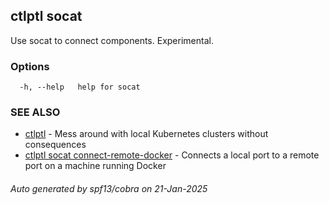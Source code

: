 ## ctlptl socat

Use socat to connect components. Experimental.

### Options

```
  -h, --help   help for socat
```

### SEE ALSO

* [ctlptl](ctlptl.md)	 - Mess around with local Kubernetes clusters without consequences
* [ctlptl socat connect-remote-docker](ctlptl_socat_connect-remote-docker.md)	 - Connects a local port to a remote port on a machine running Docker

###### Auto generated by spf13/cobra on 21-Jan-2025
